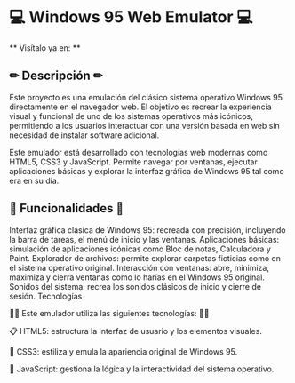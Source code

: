 # 💻 Windows 95 Web Emulator 💻

** Visítalo ya en:  **

## ✏ Descripción ✏

Este proyecto es una emulación del clásico sistema operativo Windows 95 directamente en el navegador web. El objetivo es recrear la experiencia visual y funcional de uno de los sistemas operativos más icónicos, permitiendo a los usuarios interactuar con una versión basada en web sin necesidad de instalar software adicional.

Este emulador está desarrollado con tecnologías web modernas como HTML5, CSS3 y JavaScript. Permite navegar por ventanas, ejecutar aplicaciones básicas y explorar la interfaz gráfica de Windows 95 tal como era en su día.

## 🦾 Funcionalidades 🦾

Interfaz gráfica clásica de Windows 95: recreada con precisión, incluyendo la barra de tareas, el menú de inicio y las ventanas.
Aplicaciones básicas: simulación de aplicaciones icónicas como Bloc de notas, Calculadora y Paint.
Explorador de archivos: permite explorar carpetas ficticias como en el sistema operativo original.
Interacción con ventanas: abre, minimiza, maximiza y cierra ventanas como lo harías en el Windows 95 original.
Sonidos del sistema: recrea los sonidos clásicos de inicio y cierre de sesión.
Tecnologías

👩‍💻 Este emulador utiliza las siguientes tecnologías: 👩‍💻

📋 HTML5: estructura la interfaz de usuario y los elementos visuales.

🎨 CSS3: estiliza y emula la apariencia original de Windows 95.

🐉 JavaScript: gestiona la lógica y la interactividad del sistema operativo.

<!---
agchdev/agchdev is a ✨ special ✨ repository because its `README.md` (this file) appears on your GitHub profile.
You can click the Preview link to take a look at your changes.
--->
